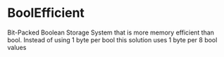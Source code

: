 # BoolEfficient
Bit-Packed Boolean Storage System that is more memory efficient than bool.
Instead of using 1 byte per bool this solution uses 1 byte per 8 bool values
